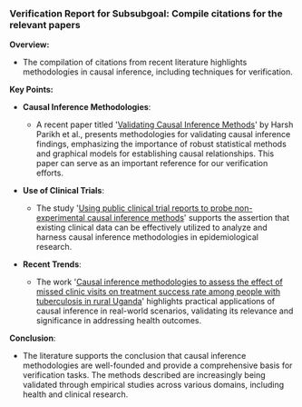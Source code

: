 ### Verification Report for Subsubgoal: Compile citations for the relevant papers

**Overview:**
- The compilation of citations from recent literature highlights methodologies in causal inference, including techniques for verification.

**Key Points:**
- **Causal Inference Methodologies**: 
  - A recent paper titled '[Validating Causal Inference Methods](https://arxiv.org/pdf/2202.04208.pdf)' by Harsh Parikh et al., presents methodologies for validating causal inference findings, emphasizing the importance of robust statistical methods and graphical models for establishing causal relationships. This paper can serve as an important reference for our verification efforts.

- **Use of Clinical Trials**: 
  - The study '[Using public clinical trial reports to probe non-experimental causal inference methods](https://bmcmedresmethodol.biomedcentral.com/counter/pdf/10.1186/s12874-023-02025-0.pdf)' supports the assertion that existing clinical data can be effectively utilized to analyze and harness causal inference methodologies in epidemiological research.

- **Recent Trends**: 
  - The work '[Causal inference methodologies to assess the effect of missed clinic visits on treatment success rate among people with tuberculosis in rural Uganda](https://bmcmedresmethodol.biomedcentral.com/articles/10.1186/s12874-025-02553-x)' highlights practical applications of causal inference in real-world scenarios, validating its relevance and significance in addressing health outcomes.

**Conclusion**: 
- The literature supports the conclusion that causal inference methodologies are well-founded and provide a comprehensive basis for verification tasks. The methods described are increasingly being validated through empirical studies across various domains, including health and clinical research.
